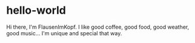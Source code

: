 # hello-world
Hi there, I'm FlausenImKopf. I like good coffee, good food, good weather, good music... I'm unique and special that way.
